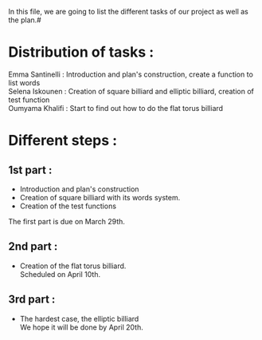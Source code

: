 In this file, we are going to list the different tasks of our project as well as the plan.#
 

# Distribution of tasks :

Emma Santinelli : Introduction and plan's construction, create a function to list words                                         
Selena Iskounen : Creation of square billiard and elliptic billiard, creation of test function                                 
Oumyama Khalifi :  Start to find out how to do the flat torus billiard                                                         


# Different steps :
 

## 1st part : 
- Introduction and plan's construction 
- Creation of square billiard with its words system.
- Creation of the test functions

The first part is due on March 29th.         


## 2nd part : 
- Creation of the flat torus billiard.                                                                                         
Scheduled on April 10th.

## 3rd part : 
- The hardest case, the elliptic billiard                                                                                       
We hope it will be done by April 20th.  
